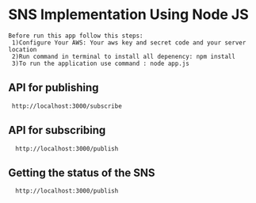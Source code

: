 # SNS Implementation Using Node JS
```
Before run this app follow this steps:
 1)Configure Your AWS: Your aws key and secret code and your server location
 2)Run command in terminal to install all depenency: npm install
 3)To run the application use command : node app.js
```
 
## API for publishing
```
 http://localhost:3000/subscribe
```

## API for subscribing
```
  http://localhost:3000/publish
```

## Getting the status of the SNS
```
  http://localhost:3000/publish
```
  
  
 
